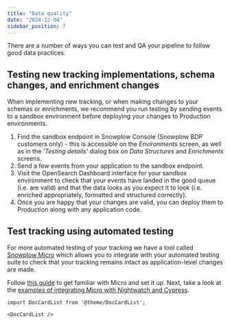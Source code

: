 ```yaml
---
title: "Data quality"
date: "2024-12-04"
sidebar_position: 7
---
```


There are a number of ways you can test and QA your pipeline to follow good data practices.

## Testing new tracking implementations, schema changes, and enrichment changes

When implementing new tracking, or when making changes to your schemas or enrichments, we recommend you run testing by sending events to a sandbox environment before deploying your changes to Production environments.

1. Find the sandbox endpoint in Snowplow Console (Snowplow BDP customers only) - this is accessible on the _Environments_ screen, as well as in the _'Testing details'_ dialog box on _Data Structures_ and _Enrichments_ screens.
2. Send a few events from your application to the sandbox endpoint.
3. Visit the OpenSearch Dashboard interface for your sandbox environment to check that your events have landed in the good queue (i.e. are valid) and that the data looks as you expect it to look (i.e. enriched appropriately, formatted and structured correctly).
4. Once you are happy that your changes are valid, you can deploy them to Production along with any application code.

## Test tracking using automated testing

For more automated testing of your tracking we have a tool called [Snowplow Micro](/docs/data-product-studio/data-quality/snowplow-micro/what-is-micro/index.md) which allows you to integrate with your automated testing suite to check that your tracking remains intact as application-level changes are made.

Follow [this guide](/docs/data-product-studio/data-quality/snowplow-micro/basic-usage/index.md) to get familiar with Micro and set it up. Next, take a look at the [examples of integrating Micro with Nightwatch and Cypress](/docs/data-product-studio/data-quality/snowplow-micro/automated-testing/index.md).


```mdx-code-block
import DocCardList from '@theme/DocCardList';

<DocCardList />
```

